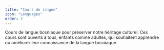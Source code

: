 ```yaml
---
title: "Cours de langue"
icon: "Languages"
order: 3
---
```


Cours de langue bosniaque pour préserver notre héritage culturel. Ces cours sont ouverts à tous, enfants comme adultes, qui souhaitent apprendre ou améliorer leur connaissance de la langue bosniaque.
